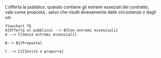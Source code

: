 L'offerta la pubblico, quando contiene gli estremi esseziali del contratto, vale come proposta , salvo che risulti divesamente dalle circostanze o dagli usi
``` mermaid
flowchart TD
A[Offerta al pubblico] --> B[Con estremi essenziali]
A --> C[Senza estremi essenziali]

B--> B1[Proposta]

C --> C1[Invito a proporre]
```
